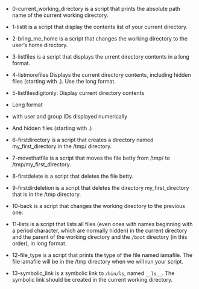 - 0-current_working_directory is a script that prints the absolute path name of the current working directory.

-  1-listit is a script that display the contents list of your current directory.

- 2-bring_me_home is a script that changes the working directory to the user’s home directory.

- 3-listfiles is a script that displays the urrent directory contents in a long format.

- 4-listmorefiles Displays the current directory contents, including hidden files (starting with .). Use the long format.

- 5-listfilesdigitonly: Display current directory contents
 - Long format
 - with user and group IDs displayed numerically
 - And hidden files (starting with .)

- 6-firstdirectory is a script that creates a directory named my_first_directory in the /tmp/ directory.

- 7-movethatfile is a script that moves the file betty from /tmp/ to /tmp/my_first_directory.

- 8-firstdelete is a script that deletes the file betty.

- 9-firstdirdeletion is a script that deletes the directory my_first_directory that is in the /tmp directory.

- 10-back is a script that changes the working directory to the previous one.

- 11-lists is a script that lists all files (even ones with names beginning with a period character, which are normally hidden) in the current directory and the parent of the working directory and the `/boot` directory (in this order), in long format.

- 12-file_type is a script that prints the type of the file named iamafile. The file iamafile will be in the /tmp directory when we will run your script.

- 13-symbolic_link is a symbolic link to `/bin/ls`, named `__ls__`. The symbolic link should be created in the current working directory.
